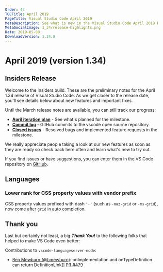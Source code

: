 ```yaml
---
Order: 43
TOCTitle: April 2019
PageTitle: Visual Studio Code April 2019
MetaDescription: See what is new in the Visual Studio Code April 2019 Release (1.34)
MetaSocialImage: 1_34/release-highlights.png
Date: 2019-05-08
DownloadVersion: 1.34.0
---
```

# April 2019 (version 1.34)

<!-- DOWNLOAD_LINKS_PLACEHOLDER -->

## Insiders Release

Welcome to the Insiders build. These are the preliminary notes for the April 1.34 release of Visual Studio Code. As we get closer to the release date, you'll see details below about new features and important fixes.

Until the March release notes are available, you can still track our progress:

* **[April iteration plan](https://github.com/Microsoft/vscode/issues/71830)** - See what's planned for the milestone.
* **[Commit log](https://github.com/Microsoft/vscode/commits/master)** - GitHub commits to the vscode open source repository.
* **[Closed issues](https://github.com/Microsoft/vscode/milestone/92?closed=1)** - Resolved bugs and implemented feature requests in the milestone.

We really appreciate people taking a look at our new features as soon as they are ready so check back here often and learn what's new to try out.

If you find issues or have suggestions, you can enter them in the VS Code repository on [GitHub](https://github.com/Microsoft/vscode/issues).

## Languages

### Lower rank for CSS property values with vendor prefix

CSS property values prefixed with dash `'-'` (such as `-moz-grid` or `-ms-grid`), now come after `grid` in auto completion.

## Thank you

Last but certainly not least, a big *__Thank You!__* to the following folks that helped to make VS Code even better:

Contributions to `vscode-languageserver-node`:

* [Ben Mewburn (@bmewburn)](https://github.com/bmewburn): onImplementation and onTypeDefinition can return DefinitionLink[] [PR #479](https://github.com/Microsoft/vscode-languageserver-node/pull/479)


<!-- In-product release notes styles.  Do not modify without also modifying regex in gulpfile.common.js -->
<a id="scroll-to-top" role="button" aria-label="scroll to top" href="#"><span class="icon"></span></a>
<link rel="stylesheet" type="text/css" href="css/inproduct_releasenotes.css"/>
